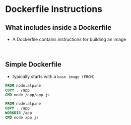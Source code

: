 # Dockerfile Instructions

## What includes inside a Dockerfile

- A Dockerfile contains instructions for building an image

<br />

## Simple Dockerfile

- typically starts with a `base image (FROM)`

```dockerfile
FROM node:alpine
COPY . /app
CMD node /app/app.js
```

```dockerfile
FROM node:alpine
COPY . /app
WORKDIR /app
CMD node app.js
```
